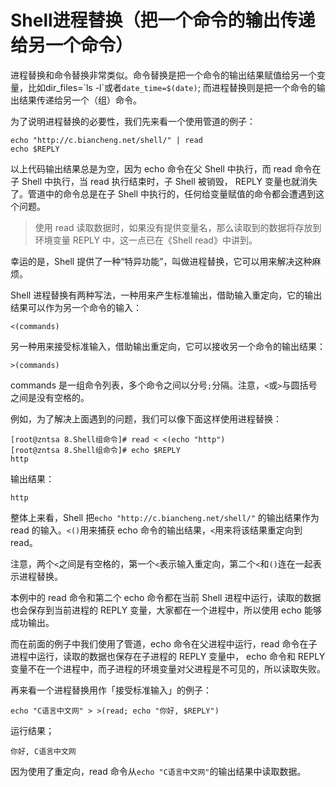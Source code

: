 # Shell进程替换（把一个命令的输出传递给另一个命令）
进程替换和命令替换非常类似。命令替换是把一个命令的输出结果赋值给另一个变量，比如dir_files=&#96;ls -l&#96;或者`date_time=$(date)`;
而进程替换则是把一个命令的输出结果传递给另一个（组）命令。

为了说明进程替换的必要性，我们先来看一个使用管道的例子：
```shell
echo "http://c.biancheng.net/shell/" | read
echo $REPLY
```
以上代码输出结果总是为空，因为 echo 命令在父 Shell 中执行，而 read 命令在子 Shell 中执行，当 read 执行结束时，子 Shell 被销毁，
REPLY 变量也就消失了。管道中的命令总是在子 Shell 中执行的，任何给变量赋值的命令都会遭遇到这个问题。

> 使用 read 读取数据时，如果没有提供变量名，那么读取到的数据将存放到环境变量 REPLY 中，这一点已在《Shell read》中讲到。

幸运的是，Shell 提供了一种“特异功能”，叫做进程替换，它可以用来解决这种麻烦。

Shell 进程替换有两种写法，一种用来产生标准输出，借助输入重定向，它的输出结果可以作为另一个命令的输入：
```shell
<(commands)
```
另一种用来接受标准输入，借助输出重定向，它可以接收另一个命令的输出结果：
```shell
>(commands)
```
commands 是一组命令列表，多个命令之间以分号`;`分隔。注意，`<`或`>`与圆括号之间是没有空格的。

例如，为了解决上面遇到的问题，我们可以像下面这样使用进程替换：
```shell
[root@zntsa 8.Shell组命令]# read < <(echo "http")
[root@zntsa 8.Shell组命令]# echo $REPLY
http
```
输出结果：
```shell
http
```
整体上来看，Shell 把`echo "http://c.biancheng.net/shell/"` 的输出结果作为 read 的输入。`<()`用来捕获 echo 命令的输出结果，`<`用来将该结果重定向到 read。

注意，两个`<`之间是有空格的，第一个`<`表示输入重定向，第二个`<`和`()`连在一起表示进程替换。

本例中的 read 命令和第二个 echo 命令都在当前 Shell 进程中运行，读取的数据也会保存到当前进程的 REPLY 变量，大家都在一个进程中，所以使用 echo 能够成功输出。

而在前面的例子中我们使用了管道，echo 命令在父进程中运行，read 命令在子进程中运行，读取的数据也保存在子进程的 REPLY 变量中，
echo 命令和 REPLY 变量不在一个进程中，而子进程的环境变量对父进程是不可见的，所以读取失败。

再来看一个进程替换用作「接受标准输入」的例子：
```shell
echo "C语言中文网" > >(read; echo "你好, $REPLY")
```
运行结果；
```shell
你好, C语言中文网
```
因为使用了重定向，read 命令从`echo "C语言中文网"`的输出结果中读取数据。

